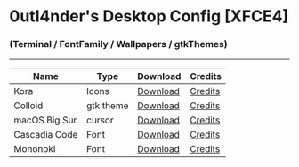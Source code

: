 # 0utl4nder's Desktop Config [XFCE4]

### (Terminal / FontFamily / Wallpapers / gtkThemes)
---

| Name | Type | Download | Credits |
| ----------- | ----------- | ----------- | ----------- |
| Kora | Icons |[Download](https://www.xfce-look.org/p/1256209) | [Credits](https://github.com/bikass/kora) |
| Colloid | gtk theme |[Download](https://www.pling.com/s/XFCE/p/1661959) | [Credits](https://github.com/vinceliuice/Colloid-gtk-theme) |
| macOS Big Sur | cursor |[Download](https://www.pling.com/s/XFCE/p/1408466) | [Credits](https://github.com/ful1e5/apple_cursor) |
| Cascadia Code | Font |[Download](https://github.com/ryanoasis/nerd-fonts/releases/download/v2.2.2/CascadiaCode.zip) | [Credits](https://github.com/microsoft/cascadia-code) |
| Mononoki | Font |[Download](https://github.com/ryanoasis/nerd-fonts/releases/download/v2.2.2/Mononoki.zip) | [Credits](https://github.com/madmalik/mononoki) |
